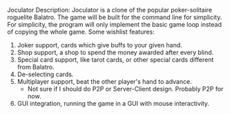 Joculator Description:
Joculator is a clone of the popular poker-solitaire roguelite Balatro. The game will be built for the command line for simplicity. 
For simplicity, the program will only implement the basic game loop instead of copying the whole game.
Some wishlist features:
1. Joker support, cards which give buffs to your given hand.
2. Shop support, a shop to spend the money awarded after every blind.
3. Special card support, like tarot cards, or other special cards different from Balatro.
4. De-selecting cards.
5. Multiplayer support, beat the other player's hand to advance.
   - Not sure if I should do P2P or Server-Client design. Probably P2P for now.
6. GUI integration, running the game in a GUI with mouse interactivity.

